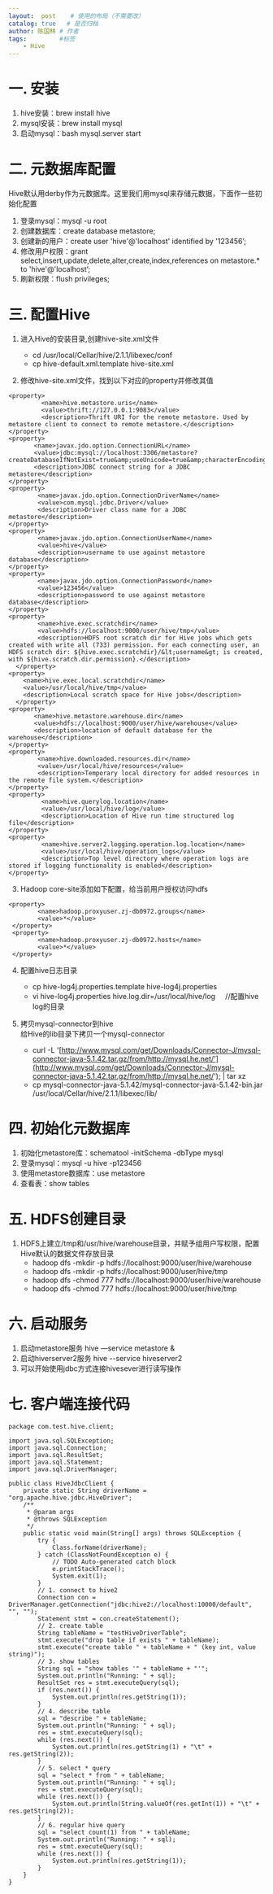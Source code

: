 ```yaml
---
layout:  post    # 使用的布局（不需要改）
catalog: true   # 是否归档
author: 陈国林 # 作者
tags:         #标签
    - Hive
---
```


# 一. 安装
1.  hive安装：brew install hive
2.  mysql安装：brew install mysql
3.  启动mysql：bash mysql.server start

# 二. 元数据库配置
Hive默认用derby作为元数据库。这里我们用mysql来存储元数据，下面作一些初始化配置
1. 登录mysql：mysql -u root
2.  创建数据库：create database metastore;
3.  创建新的用户：create user 'hive'@'localhost' identified by '123456’;
4.  修改用户权限：grant select,insert,update,delete,alter,create,index,references on metastore.* to 'hive'@'localhost’;
5.  刷新权限：flush privileges;

# 三. 配置Hive
1.  进入Hive的安装目录,创建hive-site.xml文件
    * cd /usr/local/Cellar/hive/2.1.1/libexec/conf
    * cp hive-default.xml.template hive-site.xml

2.  修改hive-site.xml文件，找到以下对应的property并修改其值  
```
<property>
         <name>hive.metastore.uris</name>
         <value>thrift://127.0.0.1:9083</value>
         <description>Thrift URI for the remote metastore. Used by metastore client to connect to remote metastore.</description>
</property>
<property>
       <name>javax.jdo.option.ConnectionURL</name>
       <value>jdbc:mysql://localhost:3306/metastore?createDatabaseIfNotExist=true&amp;useUnicode=true&amp;characterEncoding=latin1&amp;useSSL=true</value>
       <description>JDBC connect string for a JDBC metastore</description>
</property>
<property>
        <name>javax.jdo.option.ConnectionDriverName</name>
        <value>com.mysql.jdbc.Driver</value>
        <description>Driver class name for a JDBC metastore</description>
</property>
<property>
        <name>javax.jdo.option.ConnectionUserName</name>
        <value>hive</value>
        <description>username to use against metastore database</description>
</property>
<property>
        <name>javax.jdo.option.ConnectionPassword</name>
        <value>123456</value>
        <description>password to use against metastore database</description>
</property>
<property>
        <name>hive.exec.scratchdir</name>
        <value>hdfs://localhost:9000/user/hive/tmp</value>
        <description>HDFS root scratch dir for Hive jobs which gets created with write all (733) permission. For each connecting user, an HDFS scratch dir: ${hive.exec.scratchdir}/&lt;username&gt; is created, with ${hive.scratch.dir.permission}.</description>
  </property>
<property>
    <name>hive.exec.local.scratchdir</name>
    <value>/usr/local/hive/tmp</value>
    <description>Local scratch space for Hive jobs</description>
  </property>
<property>
       <name>hive.metastore.warehouse.dir</name>
       <value>hdfs://localhost:9000/user/hive/warehouse</value>
       <description>location of default database for the warehouse</description>
</property>
<property>
        <name>hive.downloaded.resources.dir</name>
        <value>/usr/local/hive/resources</value>
        <description>Temporary local directory for added resources in the remote file system.</description>
</property>
<property>
         <name>hive.querylog.location</name>
         <value>/usr/local/hive/log</value>
         <description>Location of Hive run time structured log file</description>
</property>
<property>
         <name>hive.server2.logging.operation.log.location</name>
         <value>/usr/local/hive/operation_logs</value>
         <description>Top level directory where operation logs are stored if logging functionality is enabled</description>
</property>
```

3. Hadoop core-site添加如下配置，给当前用户授权访问hdfs  
```
<property>
        <name>hadoop.proxyuser.zj-db0972.groups</name>
        <value>*</value>
 </property>
 <property>
        <name>hadoop.proxyuser.zj-db0972.hosts</name>
        <value>*</value>
 </property>
```

4. 配置hive日志目录  
    * cp hive-log4j.properties.template hive-log4j.properties
    * vi hive-log4j.properties
       hive.log.dir=/usr/local/hive/log     //配置hive log的目录

5. 拷贝mysql-connector到hive  
    给Hive的lib目录下拷贝一个mysql-connector
    * curl -L '[http://www.mysql.com/get/Downloads/Connector-J/mysql-connector-java-5.1.42.tar.gz/from/http://mysql.he.net/'](http://www.mysql.com/get/Downloads/Connector-J/mysql-connector-java-5.1.42.tar.gz/from/http://mysql.he.net/'); | tar xz
    * cp mysql-connector-java-5.1.42/mysql-connector-java-5.1.42-bin.jar /usr/local/Cellar/hive/2.1.1/libexec/lib/

# 四. 初始化元数据库
1. 初始化metastore库：schematool -initSchema -dbType mysql
2. 登录mysql：mysql -u hive -p123456
3. 使用metastore数据库：use metastore
4. 查看表：show tables

# 五. HDFS创建目录
1.  HDFS上建立/tmp和/usr/hive/warehouse目录，并赋予组用户写权限，配置Hive默认的数据文件存放目录
    * hadoop dfs -mkdir -p hdfs://localhost:9000/user/hive/warehouse
    * hadoop dfs -mkdir -p hdfs://localhost:9000/user/hive/tmp
    * hadoop dfs -chmod 777 hdfs://localhost:9000/user/hive/warehouse
    * hadoop dfs -chmod 777 hdfs://localhost:9000/user/hive/tmp

# 六. 启动服务
1.  启动metastore服务
     hive —service metastore &
2.  启动hiverserver2服务
     hive --service hiveserver2
3.  可以开始使用jdbc方式连接hivesever进行读写操作

# 七. 客户端连接代码
```
package com.test.hive.client;

import java.sql.SQLException;
import java.sql.Connection;
import java.sql.ResultSet;
import java.sql.Statement;
import java.sql.DriverManager;

public class HiveJdbcClient {
    private static String driverName = "org.apache.hive.jdbc.HiveDriver";
    /**
     * @param args
     * @throws SQLException
     */
    public static void main(String[] args) throws SQLException {
        try {
            Class.forName(driverName);
        } catch (ClassNotFoundException e) {
            // TODO Auto-generated catch block
            e.printStackTrace();
            System.exit(1);
        }
        // 1. connect to hive2
        Connection con = DriverManager.getConnection("jdbc:hive2://localhost:10000/default", "", "");
        Statement stmt = con.createStatement();
        // 2. create table
        String tableName = "testHiveDriverTable";
        stmt.execute("drop table if exists " + tableName);
        stmt.execute("create table " + tableName + " (key int, value string)");
        // 3. show tables
        String sql = "show tables '" + tableName + "'";
        System.out.println("Running: " + sql);
        ResultSet res = stmt.executeQuery(sql);
        if (res.next()) {
            System.out.println(res.getString(1));
        }
        // 4. describe table
        sql = "describe " + tableName;
        System.out.println("Running: " + sql);
        res = stmt.executeQuery(sql);
        while (res.next()) {
            System.out.println(res.getString(1) + "\t" + res.getString(2));
        }
        // 5. select * query
        sql = "select * from " + tableName;
        System.out.println("Running: " + sql);
        res = stmt.executeQuery(sql);
        while (res.next()) {
            System.out.println(String.valueOf(res.getInt(1)) + "\t" + res.getString(2));
        }
        // 6. regular hive query
        sql = "select count(1) from " + tableName;
        System.out.println("Running: " + sql);
        res = stmt.executeQuery(sql);
        while (res.next()) {
            System.out.println(res.getString(1));
        }
    }
}
```

